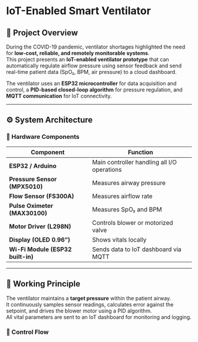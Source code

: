 # IoT-Enabled Smart Ventilator

## 🧭 Project Overview
During the COVID-19 pandemic, ventilator shortages highlighted the need for **low-cost, reliable, and remotely monitorable systems**.  
This project presents an **IoT-enabled ventilator prototype** that can automatically regulate airflow pressure using sensor feedback and send real-time patient data (SpO₂, BPM, air pressure) to a cloud dashboard.

The ventilator uses an **ESP32 microcontroller** for data acquisition and control, a **PID-based closed-loop algorithm** for pressure regulation, and **MQTT communication** for IoT connectivity.

---

## ⚙️ System Architecture

### 🧩 Hardware Components
| Component | Function |
|------------|-----------|
| **ESP32 / Arduino** | Main controller handling all I/O operations |
| **Pressure Sensor (MPX5010)** | Measures airway pressure |
| **Flow Sensor (FS300A)** | Measures airflow rate |
| **Pulse Oximeter (MAX30100)** | Measures SpO₂ and BPM |
| **Motor Driver (L298N)** | Controls blower or motorized valve |
| **Display (OLED 0.96”)** | Shows vitals locally |
| **Wi-Fi Module (ESP32 built-in)** | Sends data to IoT dashboard via MQTT |

---

## 📡 Working Principle
The ventilator maintains a **target pressure** within the patient airway.  
It continuously samples sensor readings, calculates error against the setpoint, and drives the blower motor using a PID algorithm.  
All vital parameters are sent to an IoT dashboard for monitoring and logging.

### 🔁 Control Flow

